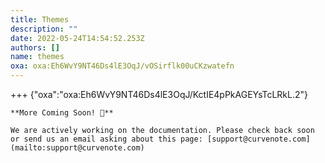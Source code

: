 ```yaml
---
title: Themes
description: ""
date: 2022-05-24T14:54:52.253Z
authors: []
name: themes
oxa: oxa:Eh6WvY9NT46Ds4lE3OqJ/vOSirflk00uCKzwatefn
---
```


+++ {"oxa":"oxa:Eh6WvY9NT46Ds4lE3OqJ/KctIE4pPkAGEYsTcLRkL.2"}

````{important}
**More Coming Soon! 🚧**

We are actively working on the documentation. Please check back soon or send us an email asking about this page: [support@curvenote.com](mailto:support@curvenote.com)

````

